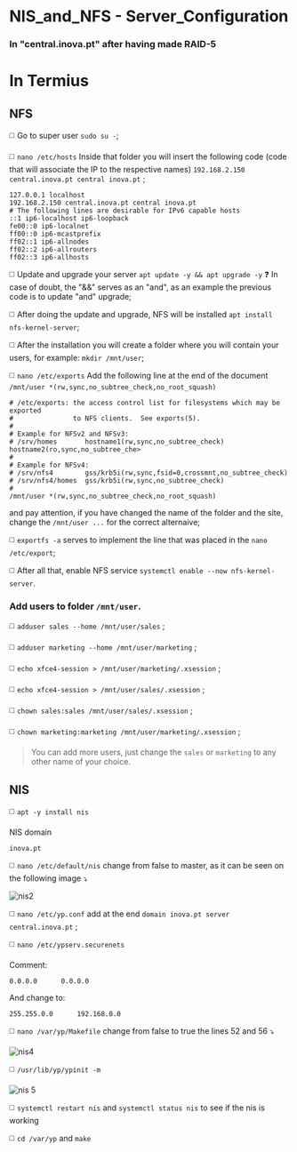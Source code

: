 # NIS_and_NFS - Server_Configuration

### In "central.inova.pt" after having made RAID-5

# In Termius

## NFS

◻️ Go to super user `sudo su -`;

◻️ `nano /etc/hosts` Inside that folder you will insert the following code (code that will associate the IP to the respective names) `192.168.2.150 central.inova.pt central inova.pt` ;

```
127.0.0.1 localhost
192.168.2.150 central.inova.pt central inova.pt
# The following lines are desirable for IPv6 capable hosts
::1 ip6-localhost ip6-loopback
fe00::0 ip6-localnet
ff00::0 ip6-mcastprefix
ff02::1 ip6-allnodes
ff02::2 ip6-allrouters
ff02::3 ip6-allhosts
```

◻️ Update and upgrade your server `apt update -y && apt upgrade -y` ❓ In case of doubt, the "&&" serves as an "and", as an example the previous code is to update "and" upgrade;

◻️ After doing the update and upgrade, NFS will be installed `apt install nfs-kernel-server`;

◻️ After the installation you will create a folder where you will contain your users, for example: `mkdir /mnt/user`;

◻️ `nano /etc/exports` Add the following line at the end of the document `/mnt/user *(rw,sync,no_subtree_check,no_root_squash)`

```
# /etc/exports: the access control list for filesystems which may be exported
#               to NFS clients.  See exports(5).
#
# Example for NFSv2 and NFSv3:
# /srv/homes       hostname1(rw,sync,no_subtree_check) hostname2(ro,sync,no_subtree_che>
#
# Example for NFSv4:
# /srv/nfs4        gss/krb5i(rw,sync,fsid=0,crossmnt,no_subtree_check)
# /srv/nfs4/homes  gss/krb5i(rw,sync,no_subtree_check)
#
/mnt/user *(rw,sync,no_subtree_check,no_root_squash)
```

and pay attention, if you have changed the name of the folder and the site, change the `/mnt/user ...` for the correct alternaive;

◻️ `exportfs -a` serves to implement the line that was placed in the `nano /etc/export`;

◻️ After all that, enable NFS service `systemctl enable --now nfs-kernel-server`.

### Add users to folder `/mnt/user`.

◻️ `adduser sales --home /mnt/user/sales` ;

◻️ `adduser marketing --home /mnt/user/marketing` ;

◻️ `echo xfce4-session > /mnt/user/marketing/.xsession` ;

◻️ `echo xfce4-session > /mnt/user/sales/.xsession` ;

◻️ `chown sales:sales /mnt/user/sales/.xsession` ;

◻️ `chown marketing:marketing /mnt/user/marketing/.xsession` ;

> You can add more users, just change the `sales` or `marketing` to any other name of your choice.

## **NIS**

◻️ `apt -y install nis`

NIS domain
```
inova.pt
```
◻️ `nano /etc/default/nis` change from false to master, as it can be seen on the following image ⤵️

![nis2](https://user-images.githubusercontent.com/48421530/153502445-ea878e6b-b3f6-460a-9032-57308b469b5a.png)

◻️ `nano /etc/yp.conf` add at the end `domain inova.pt server central.inova.pt` ;

◻️ `nano /etc/ypserv.securenets` 

Comment:
```
0.0.0.0      0.0.0.0
``` 
And change to:
```
255.255.0.0      192.168.0.0
```

◻️ `nano /var/yp/Makefile` change from false to true the lines 52 and 56 ⤵️

![nis4](https://user-images.githubusercontent.com/48421530/153503160-14597768-bb4a-464c-acad-c4e8518e333c.png)

◻️ `/usr/lib/yp/ypinit -m`

![nis 5](https://user-images.githubusercontent.com/48421530/153504412-bda4b4b1-cbd6-4947-b944-3568a2bf0ba9.png)

◻️ `systemctl restart nis` and `systemctl status nis` to see if the nis is working

◻️ `cd /var/yp` and `make`
